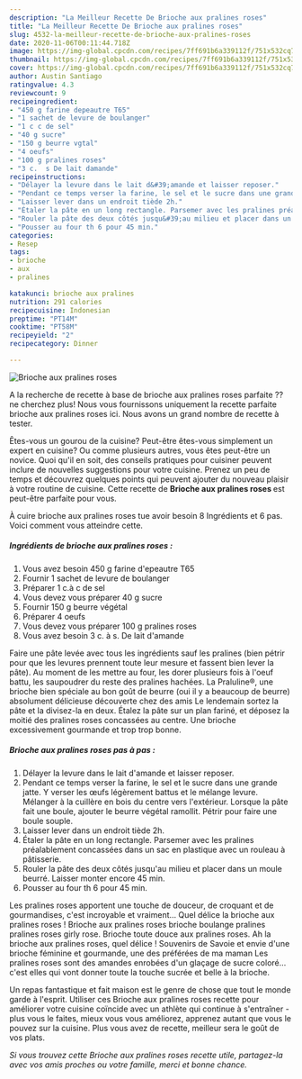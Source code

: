```yaml
---
description: "La Meilleur Recette De Brioche aux pralines roses"
title: "La Meilleur Recette De Brioche aux pralines roses"
slug: 4532-la-meilleur-recette-de-brioche-aux-pralines-roses
date: 2020-11-06T00:11:44.718Z
image: https://img-global.cpcdn.com/recipes/7ff691b6a339112f/751x532cq70/brioche-aux-pralines-roses-photo-principale-de-la-recette.jpg
thumbnail: https://img-global.cpcdn.com/recipes/7ff691b6a339112f/751x532cq70/brioche-aux-pralines-roses-photo-principale-de-la-recette.jpg
cover: https://img-global.cpcdn.com/recipes/7ff691b6a339112f/751x532cq70/brioche-aux-pralines-roses-photo-principale-de-la-recette.jpg
author: Austin Santiago
ratingvalue: 4.3
reviewcount: 9
recipeingredient:
- "450 g farine depeautre T65"
- "1 sachet de levure de boulanger"
- "1 c c de sel"
- "40 g sucre"
- "150 g beurre vgtal"
- "4 oeufs"
- "100 g pralines roses"
- "3 c.  s De lait damande"
recipeinstructions:
- "Délayer la levure dans le lait d&#39;amande et laisser reposer."
- "Pendant ce temps verser la farine, le sel et le sucre dans une grande jatte. Y verser les œufs légèrement battus et le mélange levure. Mélanger à la cuillère en bois du centre vers l&#39;extérieur. Lorsque la pâte fait une boule, ajouter le beurre végétal ramollit. Pétrir pour faire une boule souple."
- "Laisser lever dans un endroit tiède 2h."
- "Étaler la pâte en un long rectangle. Parsemer avec les pralines préalablement concassées dans un sac en plastique avec un rouleau à pâtisserie."
- "Rouler la pâte des deux côtés jusqu&#39;au milieu et placer dans un moule beurré. Laisser monter encore 45 min."
- "Pousser au four th 6 pour 45 min."
categories:
- Resep
tags:
- brioche
- aux
- pralines

katakunci: brioche aux pralines 
nutrition: 291 calories
recipecuisine: Indonesian
preptime: "PT14M"
cooktime: "PT58M"
recipeyield: "2"
recipecategory: Dinner

---
```



![Brioche aux pralines roses](https://img-global.cpcdn.com/recipes/7ff691b6a339112f/751x532cq70/brioche-aux-pralines-roses-photo-principale-de-la-recette.jpg)

A la recherche de recette à base de brioche aux pralines roses parfaite ?? ne cherchez plus! Nous vous fournissons uniquement la recette parfaite brioche aux pralines roses ici. Nous avons un grand nombre de recette à tester.

Êtes-vous un gourou de la cuisine? Peut-être êtes-vous simplement un expert en cuisine? Ou comme plusieurs autres, vous êtes peut-être un novice. Quoi qu'il en soit, des conseils pratiques pour cuisiner peuvent inclure de nouvelles suggestions pour votre cuisine. Prenez un peu de temps et découvrez quelques points qui peuvent ajouter du nouveau plaisir à votre routine de cuisine. Cette recette de <strong> Brioche aux pralines roses </strong> est peut-être parfaite pour vous.

<!--inarticleads1-->

À cuire brioche aux pralines roses tue avoir besoin 8 Ingrédients et 6 pas. Voici comment vous atteindre cette.

##### Ingrédients de brioche aux pralines roses :

1. Vous avez besoin 450 g farine d&#39;epeautre T65
1. Fournir 1 sachet de levure de boulanger
1. Préparer 1 c.à c de sel
1. Vous devez vous préparer 40 g sucre
1. Fournir 150 g beurre végétal
1. Préparer 4 oeufs
1. Vous devez vous préparer 100 g pralines roses
1. Vous avez besoin 3 c. à s. De lait d&#39;amande


Faire une pâte levée avec tous les ingrédients sauf les pralines (bien pétrir pour que les levures prennent toute leur mesure et fassent bien lever la pâte). Au moment de les mettre au four, les dorer plusieurs fois à l&#39;oeuf battu, les saupoudrer du reste des pralines hachées. La Praluline®, une brioche bien spéciale au bon goût de beurre (oui il y a beaucoup de beurre) absolument délicieuse découverte chez des amis Le lendemain sortez la pâte et la divisez-la en deux. Étalez la pâte sur un plan fariné, et déposez la moitié des pralines roses concassées au centre. Une brioche excessivement gourmande et trop trop bonne. 

<!--inarticleads2-->

##### Brioche aux pralines roses pas à pas :

1. Délayer la levure dans le lait d&#39;amande et laisser reposer.
1. Pendant ce temps verser la farine, le sel et le sucre dans une grande jatte. Y verser les œufs légèrement battus et le mélange levure. Mélanger à la cuillère en bois du centre vers l&#39;extérieur. Lorsque la pâte fait une boule, ajouter le beurre végétal ramollit. Pétrir pour faire une boule souple.
1. Laisser lever dans un endroit tiède 2h.
1. Étaler la pâte en un long rectangle. Parsemer avec les pralines préalablement concassées dans un sac en plastique avec un rouleau à pâtisserie.
1. Rouler la pâte des deux côtés jusqu&#39;au milieu et placer dans un moule beurré. Laisser monter encore 45 min.
1. Pousser au four th 6 pour 45 min.


Les pralines roses apportent une touche de douceur, de croquant et de gourmandises, c&#39;est incroyable et vraiment… Quel délice la brioche aux pralines roses ! Brioche aux pralines roses brioche boulange pralines pralines roses girly rose. Brioche toute douce aux pralines roses. Ah la brioche aux pralines roses, quel délice ! Souvenirs de Savoie et envie d&#39;une brioche féminine et gourmande, une des préférées de ma maman Les pralines roses sont des amandes enrobées d&#39;un glaçage de sucre coloré… c&#39;est elles qui vont donner toute la touche sucrée et belle à la brioche. 

<!--inarticleads1-->

<p>
Un repas fantastique et fait maison est le genre de chose que tout le monde garde à l'esprit. Utiliser ces Brioche aux pralines roses recette pour améliorer votre cuisine coïncide avec un athlète qui continue à s'entraîner - plus vous le faites, mieux vous vous améliorez, apprenez autant que vous le pouvez sur la cuisine. Plus vous avez de recette, meilleur sera le goût de vos plats.
</p>

<p>
<i>Si vous trouvez cette Brioche aux pralines roses recette utile, partagez-la avec vos amis proches ou votre famille, merci et bonne chance.</i>
</p>

